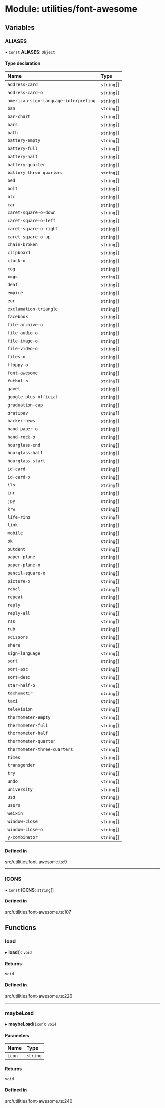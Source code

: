 # Module: utilities/font-awesome

## Variables

### ALIASES

• `Const` **ALIASES**: `Object`

#### Type declaration

| Name | Type |
| :------ | :------ |
| `address-card` | `string`[] |
| `address-card-o` | `string`[] |
| `american-sign-language-interpreting` | `string`[] |
| `ban` | `string`[] |
| `bar-chart` | `string`[] |
| `bars` | `string`[] |
| `bath` | `string`[] |
| `battery-empty` | `string`[] |
| `battery-full` | `string`[] |
| `battery-half` | `string`[] |
| `battery-quarter` | `string`[] |
| `battery-three-quarters` | `string`[] |
| `bed` | `string`[] |
| `bolt` | `string`[] |
| `btc` | `string`[] |
| `car` | `string`[] |
| `caret-square-o-down` | `string`[] |
| `caret-square-o-left` | `string`[] |
| `caret-square-o-right` | `string`[] |
| `caret-square-o-up` | `string`[] |
| `chain-broken` | `string`[] |
| `clipboard` | `string`[] |
| `clock-o` | `string`[] |
| `cog` | `string`[] |
| `cogs` | `string`[] |
| `deaf` | `string`[] |
| `empire` | `string`[] |
| `eur` | `string`[] |
| `exclamation-triangle` | `string`[] |
| `facebook` | `string`[] |
| `file-archive-o` | `string`[] |
| `file-audio-o` | `string`[] |
| `file-image-o` | `string`[] |
| `file-video-o` | `string`[] |
| `files-o` | `string`[] |
| `floppy-o` | `string`[] |
| `font-awesome` | `string`[] |
| `futbol-o` | `string`[] |
| `gavel` | `string`[] |
| `google-plus-official` | `string`[] |
| `graduation-cap` | `string`[] |
| `gratipay` | `string`[] |
| `hacker-news` | `string`[] |
| `hand-paper-o` | `string`[] |
| `hand-rock-o` | `string`[] |
| `hourglass-end` | `string`[] |
| `hourglass-half` | `string`[] |
| `hourglass-start` | `string`[] |
| `id-card` | `string`[] |
| `id-card-o` | `string`[] |
| `ils` | `string`[] |
| `inr` | `string`[] |
| `jpy` | `string`[] |
| `krw` | `string`[] |
| `life-ring` | `string`[] |
| `link` | `string`[] |
| `mobile` | `string`[] |
| `ok` | `string`[] |
| `outdent` | `string`[] |
| `paper-plane` | `string`[] |
| `paper-plane-o` | `string`[] |
| `pencil-square-o` | `string`[] |
| `picture-o` | `string`[] |
| `rebel` | `string`[] |
| `repeat` | `string`[] |
| `reply` | `string`[] |
| `reply-all` | `string`[] |
| `rss` | `string`[] |
| `rub` | `string`[] |
| `scissors` | `string`[] |
| `share` | `string`[] |
| `sign-language` | `string`[] |
| `sort` | `string`[] |
| `sort-asc` | `string`[] |
| `sort-desc` | `string`[] |
| `star-half-o` | `string`[] |
| `tachometer` | `string`[] |
| `taxi` | `string`[] |
| `television` | `string`[] |
| `thermometer-empty` | `string`[] |
| `thermometer-full` | `string`[] |
| `thermometer-half` | `string`[] |
| `thermometer-quarter` | `string`[] |
| `thermometer-three-quarters` | `string`[] |
| `times` | `string`[] |
| `transgender` | `string`[] |
| `try` | `string`[] |
| `undo` | `string`[] |
| `university` | `string`[] |
| `usd` | `string`[] |
| `users` | `string`[] |
| `weixin` | `string`[] |
| `window-close` | `string`[] |
| `window-close-o` | `string`[] |
| `y-combinator` | `string`[] |

#### Defined in

src/utilities/font-awesome.ts:9

___

### ICONS

• `Const` **ICONS**: `string`[]

#### Defined in

src/utilities/font-awesome.ts:107

## Functions

### load

▸ **load**(): `void`

#### Returns

`void`

#### Defined in

src/utilities/font-awesome.ts:226

___

### maybeLoad

▸ **maybeLoad**(`icon`): `void`

#### Parameters

| Name | Type |
| :------ | :------ |
| `icon` | `string` |

#### Returns

`void`

#### Defined in

src/utilities/font-awesome.ts:240
